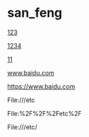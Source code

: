 # san_feng

[123](https://www.baidu.com)

[1234](http://192.168.43.243:8000/Desktop/test.html)

[11](File:///D:/Environment/)


www.baidu.com

https://www.baidu.com

File:///etc

File:%2F%2F%2Fetc%2F


File:///etc/


